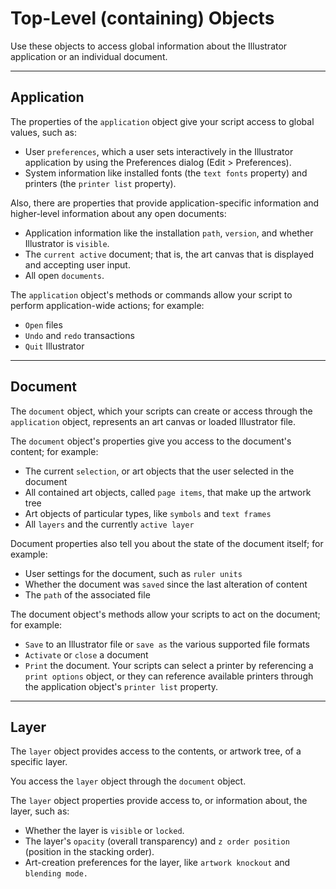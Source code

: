 # Top-Level (containing) Objects

Use these objects to access global information about the Illustrator application or an individual document.

---

## Application

The properties of the `application` object give your script access to global values, such as:

- User `preferences`, which a user sets interactively in the Illustrator application by using the Preferences dialog (Edit > Preferences).
- System information like installed fonts (the `text fonts` property) and printers (the `printer list` property).

Also, there are properties that provide application-specific information and higher-level information about any open documents:

- Application information like the installation `path`, `version`, and whether Illustrator is `visible`.
- The `current active` document; that is, the art canvas that is displayed and accepting user input.
- All open `documents`.

The `application` object's methods or commands allow your script to perform application-wide actions; for example:

- `Open` files
- `Undo` and `redo` transactions
- `Quit` Illustrator

---

## Document

The `document` object, which your scripts can create or access through the `application` object, represents an art canvas or loaded Illustrator file.

The `document` object's properties give you access to the document's content; for example:

- The current `selection`, or art objects that the user selected in the document
- All contained art objects, called `page items`, that make up the artwork tree
- Art objects of particular types, like `symbols` and `text frames`
- All `layers` and the currently `active layer`

Document properties also tell you about the state of the document itself; for example:

- User settings for the document, such as `ruler units`
- Whether the document was `saved` since the last alteration of content
- The `path` of the associated file

The document object's methods allow your scripts to act on the document; for example:

- `Save` to an Illustrator file or `save as` the various supported file formats
- `Activate` or `close` a document
- `Print` the document. Your scripts can select a printer by referencing a `print options` object, or they can reference available printers through the application object's `printer list` property.

---

## Layer

The `layer` object provides access to the contents, or artwork tree, of a specific layer.

You access the `layer` object through the `document` object.

The `layer` object properties provide access to, or information about, the layer, such as:

- Whether the layer is `visible` or `locked`.
- The layer's `opacity` (overall transparency) and `z order position` (position in the stacking order).
- Art-creation preferences for the layer, like `artwork knockout` and `blending mode.`
